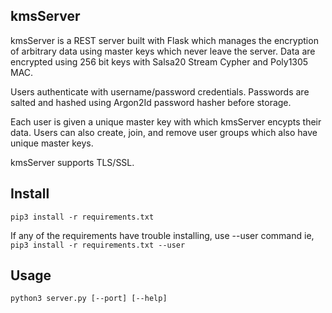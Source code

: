 kmsServer
-
kmsServer is a REST server built with Flask which manages the 
encryption of arbitrary data using master keys which never leave
the server. Data are encrypted using 256 bit keys with Salsa20 Stream Cypher 
and Poly1305 MAC. 

Users authenticate with username/password credentials. Passwords are
salted and hashed using Argon2Id password hasher before storage.

Each user is given a unique master key with which kmsServer encypts
their data. Users can also create, join, and remove user groups which
also have unique master keys. 

kmsServer supports TLS/SSL.

Install
-
`pip3 install -r requirements.txt`

If any of the requirements have trouble installing, use --user command
ie, `pip3 install -r requirements.txt --user`


Usage
-
`python3 server.py [--port] [--help]`
